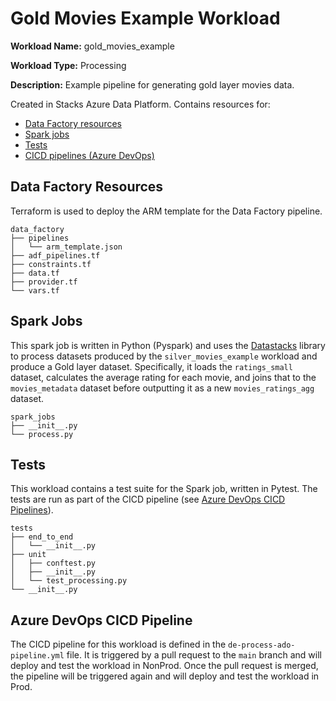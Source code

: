 # Gold Movies Example Workload

__Workload Name:__ gold_movies_example

__Workload Type:__ Processing

__Description:__ Example pipeline for generating gold layer movies data.

Created in Stacks Azure Data Platform. Contains resources for:

* [Data Factory resources](#Data-Factory-Resources)
* [Spark jobs](#Spark-Jobs)
* [Tests](#Tests)
* [CICD pipelines (Azure DevOps)](#Azure-DevOps-CICD-Pipeline)

## Data Factory Resources

Terraform is used to deploy the ARM template for the Data Factory pipeline.
```
data_factory
├── pipelines
│   └── arm_template.json
├── adf_pipelines.tf
├── constraints.tf
├── data.tf
├── provider.tf
└── vars.tf
```

## Spark Jobs

This spark job is written in Python (Pyspark) and uses the [Datastacks](../../../datastacks) library to process datasets produced by the `silver_movies_example` workload and produce a Gold layer dataset. Specifically, it loads the `ratings_small` dataset, calculates the average rating for each movie, and joins that to the `movies_metadata` dataset before outputting it as a new `movies_ratings_agg` dataset.

```
spark_jobs
├── __init__.py
└── process.py
```


## Tests

This workload contains a test suite for the Spark job, written in Pytest. The tests are run as part of the CICD pipeline (see [Azure DevOps CICD Pipelines](#Azure-DevOps-CICD-Pipeline)).

```
tests
├── end_to_end
│   └── __init__.py
├── unit
│   ├── conftest.py
│   ├── __init__.py
│   └── test_processing.py
└── __init__.py
```


## Azure DevOps CICD Pipeline

The CICD pipeline for this workload is defined in the `de-process-ado-pipeline.yml` file. It is triggered by a pull request to the `main` branch and will deploy and test the workload in NonProd.
Once the pull request is merged, the pipeline will be triggered again and will deploy and test the workload in Prod.
